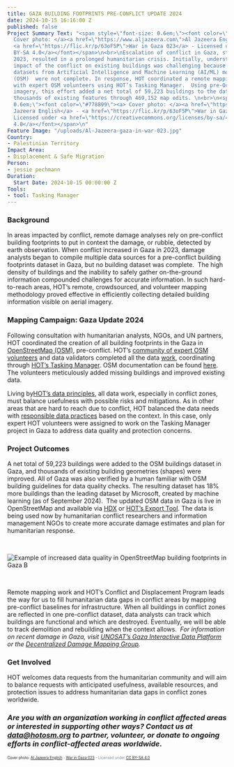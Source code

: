 ```yaml
---
title: GAZA BUILDING FOOTPRINTS PRE-CONFLICT UPDATE 2024
date: 2024-10-15 16:16:00 Z
published: false
Project Summary Text: "<span style=\"font-size: 0.6em;\"><font color=\"#778899\"><a>
  Cover photo: </a><a href=\"https://www.aljazeera.com\">Al Jazeera English</a> -
  <a href=\"https://flic.kr/p/63oF5P\">War in Gaza 023</a> - Licensed under <a href=\"https://creativecommons.org/licenses/by-sa/4.0/\">CC
  BY-SA 4.0</a></font></span>\n<br>\nEscalation of conflict in Gaza, starting in October
  2023, resulted in a prolonged humanitarian crisis. Initially, understanding the
  impact of the conflict on existing buildings was challenging because pre-existing
  datasets from Artificial Intelligence and Machine Learning (AI/ML) models and OpenStreetMap
  (OSM)  were not complete. In response, HOT coordinated a remote mapping campaign
  with expert OSM volunteers using HOT’s Tasking Manager.  Using pre-October 2023
  imagery, this effort added a net total of 59,223 buildings to the dataset and improved
  thousands of existing features through 469,152 map edits. \n<br>\n<span style=\"font-size:
  0.6em;\"><font color=\"#778899\"><a> Cover photo: </a><a href=\"https://www.aljazeera.com\">Al
  Jazeera English</a> - <a href=\"https://flic.kr/p/63oF5P\">War in Gaza 023</a> -
  Licensed under <a href=\"https://creativecommons.org/licenses/by-sa/4.0/\">CC BY-SA
  4.0</a></font></span>\n"
Feature Image: "/uploads/Al-Jazeera-gaza-in-war-023.jpg"
Country:
- Palestinian Territory
Impact Area:
- Displacement & Safe Migration
Person:
- jessie pechmann
Duration:
  Start Date: 2024-10-15 00:00:00 Z
Tools:
- tool: Tasking Manager
---
```


### Background

In areas impacted by conflict, remote damage analyses rely on pre-conflict building footprints to put in context the damage, or rubble, detected by earth observation. When conflict increased in Gaza in 2023, damage analysts began to compile multiple data sources for a pre-conflict building footprints dataset in Gaza, but no building dataset was complete.  The high density of buildings and the inability to safely gather on-the-ground information compounded challenges for accurate information. In such hard-to-reach areas, HOT’s remote, crowdsourced, and volunteer mapping methodology proved effective in efficiently collecting detailed building information visible on aerial imagery.


### Mapping Campaign: Gaza Update 2024

Following consultation with humanitarian analysts, NGOs, and UN partners, HOT coordinated the creation of all building footprints in the Gaza in [OpenStreetMap \(OSM\)](https://www.openstreetmap.org/), pre-conflict. HOT’s [community of expert OSM volunteers](https://www.hotosm.org/community/) and data validators completed all the data [work](https://wiki.openstreetmap.org/wiki/Gaza_Update_2024), coordinating through [HOT’s Tasking Manager](https://tasks.hotosm.org/). OSM documentation can be found [here](https://wiki.openstreetmap.org/wiki/Gaza_Update_2024). The volunteers meticulously added missing buildings and improved existing data. 

Living by[HOT’s data principles](https://www.hotosm.org/tools-and-data/data-principles/), all data work, especially in conflict zones, must balance usefulness with possible risks and mitigations. As in other areas that are hard to reach due to conflict, HOT balanced the data needs with [responsible data practices](https://www.hotosm.org/tools-and-data/data-principles/) based on the context. In this case, only expert HOT volunteers were assigned to work on the Tasking Manager project in Gaza to address data quality and protection concerns.

### Project Outcomes

A net total of 59,223 buildings were added to the OSM buildings dataset in Gaza, and thousands of existing building geometries (shapes) were improved. All of Gaza was also verified by a human familiar with OSM building guidelines for data quality checks. The resulting dataset has 18% more buildings than the leading dataset by Microsoft, created by machine learning (as of September 2024). 
The updated OSM data in Gaza is live in OpenStreetMap and available via [HDX](https://data.humdata.org/dataset/hotosm_pse_buildings?) or [HOT’s Export Tool](https://export.hotosm.org/v3/). The data is being used now by humanitarian conflict researchers and information management NGOs to create more accurate damage estimates and plan for humanitarian response.  

<br>

![Example of increased data quality in OpenStreetMap building footprints in Gaza B](https://www.hotosm.org/uploads/Example%20of%20increased%20data%20quality%20in%20OpenStreetMap%20building%20footprints%20in%20Gaza%20B.png)

<br>

Remote mapping work and HOT’s Conflict and Displacement Program leads the way for us to fill humanitarian data gaps in conflict areas by mapping pre-conflict baselines for infrastructure. When all buildings in conflict zones are reflected in one pre-conflict dataset, data analysts can track which buildings are functional and which are destroyed. Eventually, we will be able to track demolition and rebuilding when the context allows. 
*For information on recent damage in Gaza, visit [UNOSAT’s Gaza Interactive Data Platform](https://experience.arcgis.com/experience/ea5c453e92724c6ba0a7b8a4037129be/page/UNOSAT/?org=unosat&views=Share) or the [Decentralized Damage Mapping Group](https://www.conflict-damage.org/).*

### Get Involved

HOT welcomes data requests from the humanitarian community and will aim to balance requests with anticipated usefulness, available resources, and protection issues to address humanitarian data gaps in conflict zones worldwide.
### *Are you with an organization working in conflict affected areas or interested in supporting other ways? Contact us at [data@hotosm.org](mailto:data@hotosm.org) to partner, volunteer, or donate to ongoing efforts in conflict-affected areas worldwide*.


<span style="font-size: 0.6em;"><font color="#778899"><a> Cover photo: </a><a href="https://www.aljazeera.com">Al Jazeera English</a> - <a href="https://flic.kr/p/63oF5P">War in Gaza 023</a> - Licensed under <a href="https://creativecommons.org/licenses/by-sa/4.0/">CC BY-SA 4.0</a></font></span>




